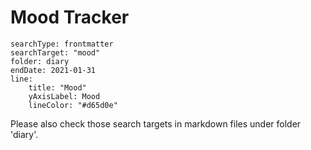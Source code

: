 # Mood Tracker

``` tracker
searchType: frontmatter
searchTarget: "mood"
folder: diary
endDate: 2021-01-31
line:
    title: "Mood"
    yAxisLabel: Mood
    lineColor: "#d65d0e"
```

Please also check those search targets in markdown files under folder 'diary'.
